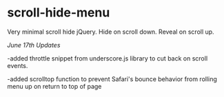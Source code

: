 # scroll-hide-menu

Very minimal scroll hide jQuery. Hide on scroll down. Reveal on scroll up.

*June 17th Updates*

-added throttle snippet from underscore.js library to cut back on scroll events.

-added scrolltop function to prevent Safari's bounce behavior from rolling menu up on return to top of page
